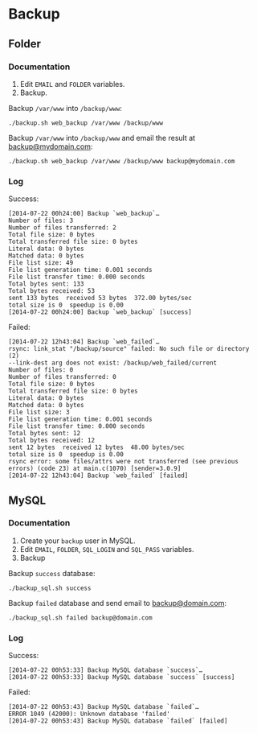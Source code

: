 Backup
======

## Folder

### Documentation

1.  Edit `EMAIL` and `FOLDER` variables.
2.  Backup.

Backup `/var/www` into `/backup/www`:

    ./backup.sh web_backup /var/www /backup/www

Backup `/var/www` into `/backup/www` and email the result at backup@mydomain.com:

    ./backup.sh web_backup /var/www /backup/www backup@mydomain.com

### Log

Success:

    [2014-07-22 00h24:00] Backup `web_backup`…
    Number of files: 3
    Number of files transferred: 2
    Total file size: 0 bytes
    Total transferred file size: 0 bytes
    Literal data: 0 bytes
    Matched data: 0 bytes
    File list size: 49
    File list generation time: 0.001 seconds
    File list transfer time: 0.000 seconds
    Total bytes sent: 133
    Total bytes received: 53
    sent 133 bytes  received 53 bytes  372.00 bytes/sec
    total size is 0  speedup is 0.00
    [2014-07-22 00h24:00] Backup `web_backup` [success]

Failed:

    [2014-07-22 12h43:04] Backup `web_failed`…
    rsync: link_stat "/backup/source" failed: No such file or directory (2)
    --link-dest arg does not exist: /backup/web_failed/current
    Number of files: 0
    Number of files transferred: 0
    Total file size: 0 bytes
    Total transferred file size: 0 bytes
    Literal data: 0 bytes
    Matched data: 0 bytes
    File list size: 3
    File list generation time: 0.001 seconds
    File list transfer time: 0.000 seconds
    Total bytes sent: 12
    Total bytes received: 12
    sent 12 bytes  received 12 bytes  48.00 bytes/sec
    total size is 0  speedup is 0.00
    rsync error: some files/attrs were not transferred (see previous errors) (code 23) at main.c(1070) [sender=3.0.9]
    [2014-07-22 12h43:04] Backup `web_failed` [failed]

## MySQL

### Documentation

1.  Create your `backup` user in MySQL.
2.  Edit `EMAIL`, `FOLDER`, `SQL_LOGIN` and `SQL_PASS` variables.
3.  Backup

Backup `success` database:

    ./backup_sql.sh success

Backup `failed` database and send email to backup@domain.com:

    ./backup_sql.sh failed backup@domain.com

### Log

Success:

    [2014-07-22 00h53:33] Backup MySQL database `success`…
    [2014-07-22 00h53:33] Backup MySQL database `success` [success]

Failed:

    [2014-07-22 00h53:43] Backup MySQL database `failed`…
    ERROR 1049 (42000): Unknown database 'failed'
    [2014-07-22 00h53:43] Backup MySQL database `failed` [failed]
